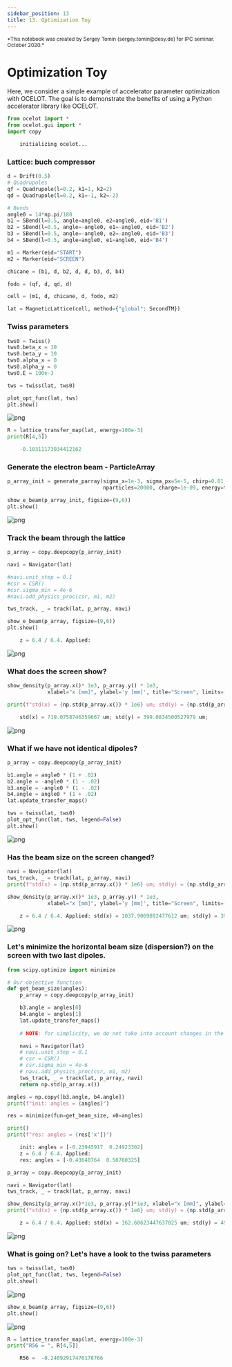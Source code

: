 ```yaml
---
sidebar_position: 13
title: 13. Optimization Toy
---
```

<small>
*This notebook was created by Sergey Tomin (sergey.tomin@desy.de) for IPC seminar. October 2020.*
</small>

# Optimization Toy

Here, we consider a simple example of accelerator parameter optimization with OCELOT. The goal is to demonstrate the benefits of using a Python accelerator library like OCELOT.

```python
from ocelot import *
from ocelot.gui import *
import copy
```
```python
    initializing ocelot...
```

### Lattice: buch compressor


```python
d = Drift(0.5)
# Quadrupoles 
qf = Quadrupole(l=0.2, k1=1, k2=2)
qd = Quadrupole(l=0.2, k1=-1, k2=-2)

# Bends
angle0 = 14*np.pi/180
b1 = SBend(l=0.5, angle=angle0, e2=angle0, eid='B1')
b2 = SBend(l=0.5, angle=-angle0, e1=-angle0, eid='B2')
b3 = SBend(l=0.5, angle=-angle0, e2=-angle0, eid='B3')
b4 = SBend(l=0.5, angle=angle0, e1=angle0, eid='B4')

m1 = Marker(eid="START")
m2 = Marker(eid="SCREEN")

chicane = (b1, d, b2, d, d, b3, d, b4)

fodo = (qf, d, qd, d)

cell = (m1, d, chicane, d, fodo, m2)

lat = MagneticLattice(cell, method={"global": SecondTM})
```

### Twiss parameters


```python
tws0 = Twiss()
tws0.beta_x = 10
tws0.beta_y = 10
tws0.alpha_x = 0
tws0.alpha_y = 0
tws0.E = 100e-3

tws = twiss(lat, tws0)

plot_opt_func(lat, tws)
plt.show()
```


    
![png](/img/accelerator_optim_files/accelerator_optim_5_0.png)
    



```python
R = lattice_transfer_map(lat, energy=100e-3)
print(R[4,5])
```
```python
    -0.10311173034412162
```

### Generate the electron beam -  ParticleArray


```python
p_array_init = generate_parray(sigma_x=1e-3, sigma_px=5e-5, chirp=0.01,
                               nparticles=20000, charge=1e-09, energy=tws0.E, tws=tws0)

show_e_beam(p_array_init, figsize=(9,6))
plt.show()
```


    
![png](/img/accelerator_optim_files/accelerator_optim_8_0.png)
    


### Track the beam through the lattice


```python
p_array = copy.deepcopy(p_array_init)

navi = Navigator(lat)

#navi.unit_step = 0.1
#csr = CSR()
#csr.sigma_min = 4e-6
#navi.add_physics_proc(csr, m1, m2)

tws_track, _ = track(lat, p_array, navi)

show_e_beam(p_array, figsize=(9,6))
plt.show()
```
```python
    z = 6.4 / 6.4. Applied: 
```

    
![png](/img/accelerator_optim_files/accelerator_optim_10_1.png)
    


### What does the screen show?


```python
show_density(p_array.x()* 1e3, p_array.y() * 1e3, 
             xlabel="x [mm]", ylabel='y [mm]', title="Screen", limits=[(-4, 4), (-2, 2)])

print(f"std(x) = {np.std(p_array.x()) * 1e6} um; std(y) = {np.std(p_array.y()) * 1e6} um;")
```
```python
    std(x) = 719.0758746359667 um; std(y) = 399.0834500527979 um;
```


    
![png](/img/accelerator_optim_files/accelerator_optim_12_1.png)
    


### What if we have not identical dipoles?


```python
p_array = copy.deepcopy(p_array_init)

b1.angle = angle0 * (1 + .02)
b2.angle = -angle0 * (1 - .02)
b3.angle = -angle0 * (1 - .02)
b4.angle = angle0 * (1 + .02)
lat.update_transfer_maps()

tws = twiss(lat, tws0)
plot_opt_func(lat, tws, legend=False)
plt.show()
```


    
![png](/img/accelerator_optim_files/accelerator_optim_14_0.png)
    


### Has the beam size on the screen changed? 


```python
navi = Navigator(lat)
tws_track, _ = track(lat, p_array, navi)
print(f"std(x) = {np.std(p_array.x()) * 1e6} um; std(y) = {np.std(p_array.y()) * 1e6} um;")

show_density(p_array.x()* 1e3, p_array.y() * 1e3, 
             xlabel="x [mm]", ylabel='y [mm]', title="Screen", limits=[(-4, 4), (-2, 2)], grid=False)
```
```python
    z = 6.4 / 6.4. Applied: std(x) = 1037.9069892477612 um; std(y) = 398.90408947079084 um;
```


    
![png](/img/accelerator_optim_files/accelerator_optim_16_1.png)
    


### Let's minimize the horizontal beam size (dispersion?) on the screen with two last dipoles.


```python
from scipy.optimize import minimize

# Our objective function 
def get_beam_size(angles):
    p_array = copy.deepcopy(p_array_init)

    b3.angle = angles[0]
    b4.angle = angles[1]
    lat.update_transfer_maps()
    
    # NOTE: for simplicity, we do not take into account changes in the drift length between dipoles B3 and B4.

    navi = Navigator(lat)
    # navi.unit_step = 0.1
    # csr = CSR()
    # csr.sigma_min = 4e-6
    # navi.add_physics_proc(csr, m1, m2)
    tws_track, _ = track(lat, p_array, navi)
    return np.std(p_array.x()) 

angles = np.copy([b3.angle, b4.angle])
print(f"init: angles = {angles}")

res = minimize(fun=get_beam_size, x0=angles)

print()
print(f"res: angles = {res['x']}")
```
```python
    init: angles = [-0.23945917  0.24923302]
    z = 6.4 / 6.4. Applied: 
    res: angles = [-0.43648764  0.50760325]
```


```python
p_array = copy.deepcopy(p_array_init)

navi = Navigator(lat)
tws_track, _ = track(lat, p_array, navi)

show_density(p_array.x()*1e3, p_array.y()*1e3, xlabel="x [mm]", ylabel='y [mm]', limits=[(-4, 4), (-2, 2)])
print(f"std(x) = {np.std(p_array.x()) * 1e6} um; std(y) = {np.std(p_array.y()) * 1e6} um;")
```
```python
    z = 6.4 / 6.4. Applied: std(x) = 162.60623447637025 um; std(y) = 492.3983116819463 um;
```


    
![png](/img/accelerator_optim_files/accelerator_optim_19_1.png)
    


### What is going on? Let's have a look to the twiss parameters


```python
tws = twiss(lat, tws0)
plot_opt_func(lat, tws, legend=False)
plt.show()
```


    
![png](/img/accelerator_optim_files/accelerator_optim_21_0.png)
    



```python
show_e_beam(p_array, figsize=(9,6))
plt.show()
```


    
![png](/img/accelerator_optim_files/accelerator_optim_22_0.png)
    



```python
R = lattice_transfer_map(lat, energy=100e-3)
print("R56 = ", R[4,5])
```
```python
    R56 =  -0.24092917476178766
```



